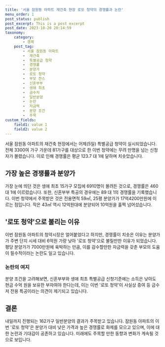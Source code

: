 ```yaml
---
title: '서울 잠원동 아파트 재건축 현장 로또 청약의 경쟁률과 논란'
menu_order: 1
post_status: publish
post_excerpt: This is a post excerpt
post_date: 2023-10-20 20:14:59
taxonomy:
    category:
        - 경제
    post_tag:
        - 서울 잠원동 아파트
        -  재건축
        -  특별공급 청약
        -  경쟁률
        -  분양가
        -  로또 청약
        -  부모 찬스
        -  신혼부부
        -  생애 최초
        -  금수저
        -  일반분양
        -  논란
        -  자금력
        -  분양 조건
        -  주목
custom_fields:
    field1: value 1
    field2: value 2
---
```



서울 잠원동 아파트의 재건축 현장에서는 어제(5일) 특별공급 청약이 실시되었습니다. 전체 3300여 가구 가운데 81가구를 대상으로 한 이번 청약에는 무려 만명을 넘는 신청자가 몰렸습니다. 이로 인해 경쟁률은 평균 123.7 대 1에 달하며 치솟았습니다.

## 가장 높은 경쟁률과 분양가
가장 눈에 띄던 것은 생애 최초 15가구 모집에 6910명이 몰려든 것으로, 경쟁률은 460 대 1에 이르렀습니다. 또한, 신혼부부 특공의 경우에는 89 대 1의 경쟁률을 기록했습니다. 이번 청약에서 주목받은 것은 전용면적 59㎡, 25평 분양가가 17억4200만원에 이르는 점입니다. 작은 43㎡ 역시 12억원대에 분양되어 10억원을 훌쩍 넘어섰습니다.

## '로또 청약'으로 불리는 이유
이번 잠원동 아파트의 청약시장은 얼어붙었다고 하지만, 경쟁률이 치솟은 이유는 분양가가 주변 단지 시세 대비 6억원 가량 낮아 '로또 청약'으로 불릴만한 이유가 되었습니다. 평당 분양가가 7000만원에 육박하는 만큼, 이를 감수할만한 자금력을 갖춘 부모의 도움이 필수적이라는 논란도 일고 있습니다.

### 논란의 여지
분양 조건을 고려해보면, 신혼부부와 생애 최초 특별공급 신청기준에는 소득은 낮아도 현금 수억 원을 보유한 부자여야 한다는데, 이는 이번 '로또 청약'이 사실상 증여 등 금수저 전용 특공이라는 의견이 제기되고 있습니다.

## 결론
내일까지 진행되는 162가구 일반분양의 결과가 주목받고 있습니다. 잠원동 아파트의 이번 '로또 청약'은 분양가 대비 낮은 가격과 높은 경쟁률로 화제를 모으고 있으며, 이에 대한 논란과 기대감이 공존하고 있습니다. 미래에도 주목할 만한 동향과 변화가 계속될 것으로 보입니다.
